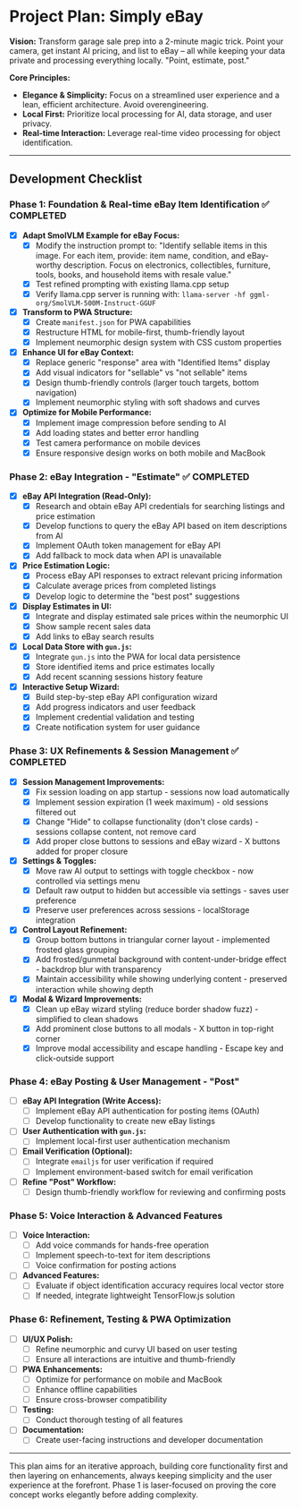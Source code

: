 # Project Plan: Simply eBay

**Vision:** Transform garage sale prep into a 2-minute magic trick. Point your camera, get instant AI pricing, and list to eBay – all while keeping your data private and processing everything locally. "Point, estimate, post."

**Core Principles:**
*   **Elegance & Simplicity:** Focus on a streamlined user experience and a lean, efficient architecture. Avoid overengineering.
*   **Local First:** Prioritize local processing for AI, data storage, and user privacy.
*   **Real-time Interaction:** Leverage real-time video processing for object identification.

---

## Development Checklist

### Phase 1: Foundation & Real-time eBay Item Identification ✅ COMPLETED
*   [x] **Adapt SmolVLM Example for eBay Focus:**
    *   [x] Modify the instruction prompt to: "Identify sellable items in this image. For each item, provide: item name, condition, and eBay-worthy description. Focus on electronics, collectibles, furniture, tools, books, and household items with resale value."
    *   [x] Test refined prompting with existing llama.cpp setup
    *   [x] Verify llama.cpp server is running with: `llama-server -hf ggml-org/SmolVLM-500M-Instruct-GGUF`
*   [x] **Transform to PWA Structure:**
    *   [x] Create `manifest.json` for PWA capabilities
    *   [x] Restructure HTML for mobile-first, thumb-friendly layout
    *   [x] Implement neumorphic design system with CSS custom properties
*   [x] **Enhance UI for eBay Context:**
    *   [x] Replace generic "response" area with "Identified Items" display
    *   [x] Add visual indicators for "sellable" vs "not sellable" items
    *   [x] Design thumb-friendly controls (larger touch targets, bottom navigation)
    *   [x] Implement neumorphic styling with soft shadows and curves
*   [x] **Optimize for Mobile Performance:**
    *   [x] Implement image compression before sending to AI
    *   [x] Add loading states and better error handling
    *   [x] Test camera performance on mobile devices
    *   [x] Ensure responsive design works on both mobile and MacBook

### Phase 2: eBay Integration - "Estimate" ✅ COMPLETED
*   [x] **eBay API Integration (Read-Only):**
    *   [x] Research and obtain eBay API credentials for searching listings and price estimation
    *   [x] Develop functions to query the eBay API based on item descriptions from AI
    *   [x] Implement OAuth token management for eBay API
    *   [x] Add fallback to mock data when API is unavailable
*   [x] **Price Estimation Logic:**
    *   [x] Process eBay API responses to extract relevant pricing information
    *   [x] Calculate average prices from completed listings
    *   [x] Develop logic to determine the "best post" suggestions
*   [x] **Display Estimates in UI:**
    *   [x] Integrate and display estimated sale prices within the neumorphic UI
    *   [x] Show sample recent sales data
    *   [x] Add links to eBay search results
*   [x] **Local Data Store with `gun.js`:**
    *   [x] Integrate `gun.js` into the PWA for local data persistence
    *   [x] Store identified items and price estimates locally
    *   [x] Add recent scanning sessions history feature
*   [x] **Interactive Setup Wizard:**
    *   [x] Build step-by-step eBay API configuration wizard
    *   [x] Add progress indicators and user feedback
    *   [x] Implement credential validation and testing
    *   [x] Create notification system for user guidance

### Phase 3: UX Refinements & Session Management ✅ COMPLETED
*   [x] **Session Management Improvements:**
    *   [x] Fix session loading on app startup - sessions now load automatically
    *   [x] Implement session expiration (1 week maximum) - old sessions filtered out
    *   [x] Change "Hide" to collapse functionality (don't close cards) - sessions collapse content, not remove card
    *   [x] Add proper close buttons to sessions and eBay wizard - X buttons added for proper closure
*   [x] **Settings & Toggles:**
    *   [x] Move raw AI output to settings with toggle checkbox - now controlled via settings menu
    *   [x] Default raw output to hidden but accessible via settings - saves user preference
    *   [x] Preserve user preferences across sessions - localStorage integration
*   [x] **Control Layout Refinement:**
    *   [x] Group bottom buttons in triangular corner layout - implemented frosted glass grouping
    *   [x] Add frosted/gunmetal background with content-under-bridge effect - backdrop blur with transparency
    *   [x] Maintain accessibility while showing underlying content - preserved interaction while showing depth
*   [x] **Modal & Wizard Improvements:**
    *   [x] Clean up eBay wizard styling (reduce border shadow fuzz) - simplified to clean shadows
    *   [x] Add prominent close buttons to all modals - X button in top-right corner
    *   [x] Improve modal accessibility and escape handling - Escape key and click-outside support

### Phase 4: eBay Posting & User Management - "Post"
*   [ ] **eBay API Integration (Write Access):**
    *   [ ] Implement eBay API authentication for posting items (OAuth)
    *   [ ] Develop functionality to create new eBay listings
*   [ ] **User Authentication with `gun.js`:**
    *   [ ] Implement local-first user authentication mechanism
*   [ ] **Email Verification (Optional):**
    *   [ ] Integrate `emailjs` for user verification if required
    *   [ ] Implement environment-based switch for email verification
*   [ ] **Refine "Post" Workflow:**
    *   [ ] Design thumb-friendly workflow for reviewing and confirming posts

### Phase 5: Voice Interaction & Advanced Features
*   [ ] **Voice Interaction:**
    *   [ ] Add voice commands for hands-free operation
    *   [ ] Implement speech-to-text for item descriptions
    *   [ ] Voice confirmation for posting actions
*   [ ] **Advanced Features:**
    *   [ ] Evaluate if object identification accuracy requires local vector store
    *   [ ] If needed, integrate lightweight TensorFlow.js solution

### Phase 6: Refinement, Testing & PWA Optimization
*   [ ] **UI/UX Polish:**
    *   [ ] Refine neumorphic and curvy UI based on user testing
    *   [ ] Ensure all interactions are intuitive and thumb-friendly
*   [ ] **PWA Enhancements:**
    *   [ ] Optimize for performance on mobile and MacBook
    *   [ ] Enhance offline capabilities
    *   [ ] Ensure cross-browser compatibility
*   [ ] **Testing:**
    *   [ ] Conduct thorough testing of all features
*   [ ] **Documentation:**
    *   [ ] Create user-facing instructions and developer documentation

---

This plan aims for an iterative approach, building core functionality first and then layering on enhancements, always keeping simplicity and the user experience at the forefront. Phase 1 is laser-focused on proving the core concept works elegantly before adding complexity.
